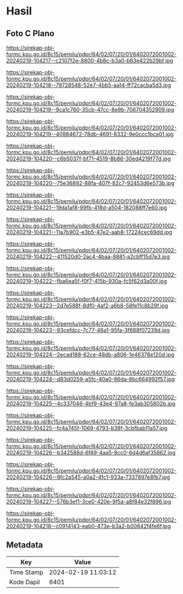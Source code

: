 # Hasil

## Foto C Plano

https://sirekap-obj-formc.kpu.go.id/8c15/pemilu/pdpr/64/02/07/20/01/6402072001002-20240219-104217--c2107f2e-8800-4b8c-b3a0-b63e422b29bf.jpg

https://sirekap-obj-formc.kpu.go.id/8c15/pemilu/pdpr/64/02/07/20/01/6402072001002-20240219-104218--79728548-52e7-4bb5-aa14-ff72cacba5d3.jpg

https://sirekap-obj-formc.kpu.go.id/8c15/pemilu/pdpr/64/02/07/20/01/6402072001002-20240219-104219--9ca1c760-35cb-47cc-8e9b-706704352909.jpg

https://sirekap-obj-formc.kpu.go.id/8c15/pemilu/pdpr/64/02/07/20/01/6402072001002-20240219-104219--40884672-78db-4691-8332-9e0ccc1bca01.jpg

https://sirekap-obj-formc.kpu.go.id/8c15/pemilu/pdpr/64/02/07/20/01/6402072001002-20240219-104220--c6b5037f-bf71-4519-8b86-30ed4219f77d.jpg

https://sirekap-obj-formc.kpu.go.id/8c15/pemilu/pdpr/64/02/07/20/01/6402072001002-20240219-104220--75e36892-88fa-407f-82c7-92453d6e573b.jpg

https://sirekap-obj-formc.kpu.go.id/8c15/pemilu/pdpr/64/02/07/20/01/6402072001002-20240219-104221--19da1af8-99fb-418d-a504-182088ff7e60.jpg

https://sirekap-obj-formc.kpu.go.id/8c15/pemilu/pdpr/64/02/07/20/01/6402072001002-20240219-104221--11a7b902-e3b5-47e2-aab8-17224cec69dd.jpg

https://sirekap-obj-formc.kpu.go.id/8c15/pemilu/pdpr/64/02/07/20/01/6402072001002-20240219-104222--411520d0-2ac4-4baa-8881-a2cbff15d7e3.jpg

https://sirekap-obj-formc.kpu.go.id/8c15/pemilu/pdpr/64/02/07/20/01/6402072001002-20240219-104222--fba6ea5f-f0f7-415b-930a-fc5f62d3a00f.jpg

https://sirekap-obj-formc.kpu.go.id/8c15/pemilu/pdpr/64/02/07/20/01/6402072001002-20240219-104223--2d7e588f-8df0-4af2-a6b8-58fe11c8b29f.jpg

https://sirekap-obj-formc.kpu.go.id/8c15/pemilu/pdpr/64/02/07/20/01/6402072001002-20240219-104223--93cefdcc-7c77-46a1-95fa-3f688f07239d.jpg

https://sirekap-obj-formc.kpu.go.id/8c15/pemilu/pdpr/64/02/07/20/01/6402072001002-20240219-104224--2ecad188-62ce-48db-a806-1e46378e120d.jpg

https://sirekap-obj-formc.kpu.go.id/8c15/pemilu/pdpr/64/02/07/20/01/6402072001002-20240219-104224--d83d0259-a5fc-40a0-86da-8bc664992f57.jpg

https://sirekap-obj-formc.kpu.go.id/8c15/pemilu/pdpr/64/02/07/20/01/6402072001002-20240219-104225--4c337046-4bf9-43e4-97a8-fe3ab305802b.jpg

https://sirekap-obj-formc.kpu.go.id/8c15/pemilu/pdpr/64/02/07/20/01/6402072001002-20240219-104225--fc4a745f-1069-4793-b38f-3cbfbab11a57.jpg

https://sirekap-obj-formc.kpu.go.id/8c15/pemilu/pdpr/64/02/07/20/01/6402072001002-20240219-104226--b342588d-6f49-4aa5-8cc0-6d4d6af35862.jpg

https://sirekap-obj-formc.kpu.go.id/8c15/pemilu/pdpr/64/02/07/20/01/6402072001002-20240219-104226--8fc2a545-a0a2-4fc1-933a-7337897e8fb7.jpg

https://sirekap-obj-formc.kpu.go.id/8c15/pemilu/pdpr/64/02/07/20/01/6402072001002-20240219-104227--576b3ef1-3ce0-420e-9f5a-a8f84e32f896.jpg

https://sirekap-obj-formc.kpu.go.id/8c15/pemilu/pdpr/64/02/07/20/01/6402072001002-20240219-104218--c0914143-eab0-473e-b3a2-b00842f4fe6f.jpg


## Metadata

| Key        | Value               |
| ---------- | ------------------- |
| Time Stamp | 2024-02-19 11:03:12 |
| Kode Dapil | 6401                |



